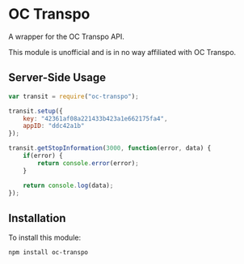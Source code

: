 # OC Transpo

A wrapper for the OC Transpo API.

This module is unofficial and is in no way affiliated with OC Transpo.

## Server-Side Usage

```javascript
var transit = require("oc-transpo");

transit.setup({
	key: "42361af08a221433b423a1e662175fa4",
	appID: "ddc42a1b"
});

transit.getStopInformation(3000, function(error, data) {
	if(error) {
		return console.error(error);
	}

	return console.log(data);
});
```

## Installation

To install this module:
```bash
npm install oc-transpo
```
